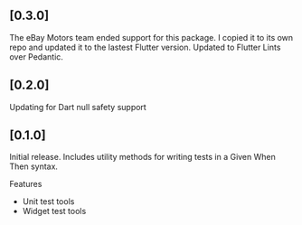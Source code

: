 ## [0.3.0]
The eBay Motors team ended support for this package. I copied it to its own repo and updated it to the lastest Flutter version.
Updated to Flutter Lints over Pedantic.

## [0.2.0]

Updating for Dart null safety support

## [0.1.0]

Initial release. Includes utility methods for writing tests in a Given When Then syntax.

Features

- Unit test tools
- Widget test tools